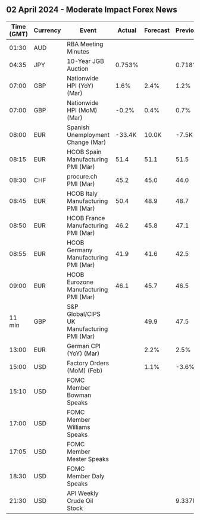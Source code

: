 ## 02 April 2024 - Moderate Impact Forex News

| Time (GMT) | Currency | Event | Actual | Forecast | Previous |
|------|----------|-------|--------|----------|----------|
| 01:30 | AUD | RBA Meeting Minutes |  |  |  |
| 04:35 | JPY | 10-Year JGB Auction | 0.753% |  | 0.718% |
| 07:00 | GBP | Nationwide HPI (YoY) (Mar) | 1.6% | 2.4% | 1.2% |
| 07:00 | GBP | Nationwide HPI (MoM) (Mar) | -0.2% | 0.4% | 0.7% |
| 08:00 | EUR | Spanish Unemployment Change (Mar) | -33.4K | 10.0K | -7.5K |
| 08:15 | EUR | HCOB Spain Manufacturing PMI (Mar) | 51.4 | 51.1 | 51.5 |
| 08:30 | CHF | procure.ch PMI (Mar) | 45.2 | 45.0 | 44.0 |
| 08:45 | EUR | HCOB Italy Manufacturing PMI (Mar) | 50.4 | 48.9 | 48.7 |
| 08:50 | EUR | HCOB France Manufacturing PMI (Mar) | 46.2 | 45.8 | 47.1 |
| 08:55 | EUR | HCOB Germany Manufacturing PMI (Mar) | 41.9 | 41.6 | 42.5 |
| 09:00 | EUR | HCOB Eurozone Manufacturing PMI (Mar) | 46.1 | 45.7 | 46.5 |
| 11 min | GBP | S&P Global/CIPS UK Manufacturing PMI (Mar) |  | 49.9 | 47.5 |
| 13:00 | EUR | German CPI (YoY) (Mar) |  | 2.2% | 2.5% |
| 15:00 | USD | Factory Orders (MoM) (Feb) |  | 1.1% | -3.6% |
| 15:10 | USD | FOMC Member Bowman Speaks |  |  |  |
| 17:00 | USD | FOMC Member Williams Speaks |  |  |  |
| 17:05 | USD | FOMC Member Mester Speaks |  |  |  |
| 18:30 | USD | FOMC Member Daly Speaks |  |  |  |
| 21:30 | USD | API Weekly Crude Oil Stock |  |  | 9.337M |

